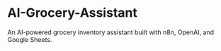 # AI-Grocery-Assistant
An AI-powered grocery inventory assistant built with n8n, OpenAI, and Google Sheets.
